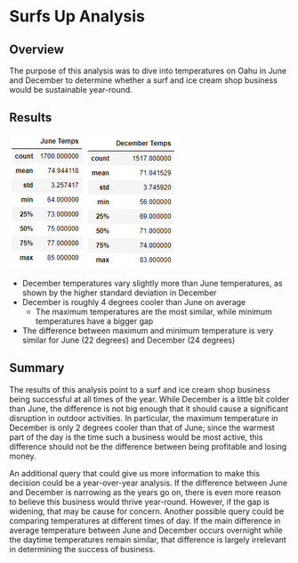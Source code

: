 # Surfs Up Analysis

## Overview

The purpose of this analysis was to dive into temperatures on Oahu in June and December to determine whether a surf and ice cream shop business would be sustainable year-round.

## Results

![image1](resources/June.png) ![image2](resources/December.png)

- December temperatures vary slightly more than June temperatures, as shown by the higher standard deviation in December
- December is roughly 4 degrees cooler than June on average
  - The maximum temperatures are the most similar, while minimum temperatures have a bigger gap
- The difference between maximum and minimum temperature is very similar for June (22 degrees) and December (24 degrees)

## Summary

The results of this analysis point to a surf and ice cream shop business being successful at all times of the year. While December is a little bit colder than June, the difference is not big enough that it should cause a significant disruption in outdoor activities. In particular, the maximum temperature in December is only 2 degrees cooler than that of June; since the warmest part of the day is the time such a business would be most active, this difference should not be the difference between being profitable and losing money.

An additional query that could give us more information to make this decision could be a year-over-year analysis. If the difference between June and December is narrowing as the years go on, there is even more reason to believe this business would thrive year-round. However, if the gap is widening, that may be cause for concern. Another possible query could be comparing temperatures at different times of day. If the main difference in average temperature between June and December occurs overnight while the daytime temperatures remain similar, that difference is largely irrelevant in determining the success of business.
